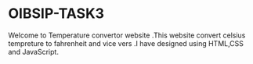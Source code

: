 # OIBSIP-TASK3
Welcome to Temperature convertor website .This website convert celsius tempreture to fahrenheit and vice vers .I have designed using HTML,CSS and JavaScript.
